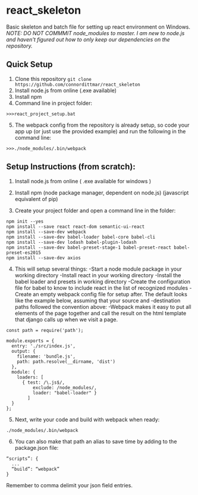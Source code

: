 # react_skeleton
Basic skeleton and batch file for setting up react environment on Windows.
*NOTE: DO NOT COMMMIT node_modules to master. I am new to node.js and haven't figured out how to only keep our dependencies on the repository.*

## Quick Setup
1. Clone this repository
```git clone https://github.com/connordittmar/react_skeleton```
2. Install node.js from online (.exe available)
3. Install npm
4. Command line in project folder:
```
>>>react_project_setup.bat
```
5. The webpack config from the repository is already setup, so code your app up (or just use the provided example) and run the following in the command line:
```
>>>./node_modules/.bin/webpack
```

## Setup Instructions (from scratch):
1. Install node.js from online ( .exe available for windows )

2. Install npm (node package manager, dependent on node.js) (javascript equivalent of pip)

3. Create your project folder and open a command line in the folder:
```
npm init --yes
npm install --save react react-dom semantic-ui-react
npm install --save-dev webpack
npm install --save-dev babel-loader babel-core babel-cli
npm install --save-dev lodash babel-plugin-lodash
npm install --save-dev babel-preset-stage-1 babel-preset-react babel-preset-es2015
npm install --save-dev axios

```
4. This will setup several things:
-Start a node module package in your working directory
-Install react in your working directory
-Install the babel loader and presets in working directory
-Create the configuration file for babel to know to include react in the list of recognized modules
-Create an empty webpack config file for setup after. The default looks like the example below, assuming that your source and -destination paths followed the convention above:
-Webpack makes it easy to put all elements of the page together and call the result on the html template that django calls up when we visit a page.
```
const path = require('path');

module.exports = {
  entry: './src/index.js',
  output: {
    filename: 'bundle.js',
    path: path.resolve(__dirname, 'dist')
  },
  module: {
    loaders: [
      { test: /\.js$/,
          exclude: /node_modules/,
          loader: "babel-loader" }
        ]
  }
};
```
5. Next, write your code and build with webpack when ready:
```
./node_modules/.bin/webpack
```
6. You can also make that path an alias to save time by adding to the package.json file:
```
“scripts”: {
  ...
  “build”: “webpack”
}
```
Remember to comma delimit your json field entries.
